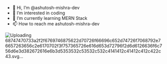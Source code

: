 - 👋 Hi, I’m @ashutosh-mishra-dev
- 👀 I’m interested in coding 
- 🌱 I’m currently learning MERN Stack 
- 📫 How to reach me ashutosh-mishra-dev

![Uploading 68747470733a2f2f6769746875622d70726f66696c652d74726f7068792e76657263656c2e6170702f3f757365726e616d653d72796f2d6d6126636f6c756d6e3d382672616e6b3d5353532c53532c532c4141412c41412c412c422c43.svg…]()

<!---

## About Me
I'm a passionate developer specializing in PHP and the MERN stack. I love creating efficient and scalable web applications. Here's a bit about my skillset and some of the projects I've worked on.

## Skills
### Languages & Frameworks
- **PHP:** Laravel, CodeIgniter
- **JavaScript:** React, Node.js, Express
- **Database:** MySQL, MongoDB
- **Other Technologies:** HTML, CSS, Bootstrap, Git

Thank you for visiting my profile! Feel free to reach out if you want to collaborate on any projects or just want to connect.
--->
